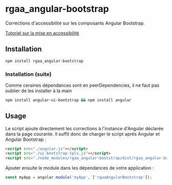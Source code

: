 # rgaa_angular-bootstrap

Corrections d'accessibilité sur les composants Angular Bootstrap.

[Tutoriel sur la mise en accessibilité](https://disic.github.io/rgaa_bibliotheques-javascript/tutoriels/angular-ui.html)

## Installation

```sh
npm install rgaa_angular-bootstrap
```

### Installation (suite)

Comme ceraines dépendances sont en peerDependencies, il ne faut pas oublier de les installer à la main

```sh
npm install angular-ui-bootstrap && npm install angular
```

## Usage

Le script ajoute directement les corrections à l'instance d'Angular déclarée dans la page courante. Il suffit donc de charger le script après Angular et Angular Bootstrap :

```html
<script src="./angular.js"></script>
<script src="./ui-bootstrap-tpls.js"></script>
<script src="./node_modules/rgaa_angular-bootstrap/dist/rgaa_angular-bootstrap.js"></script>
```

Ajouter ensuite le module dans les dépendances de votre application :

```js
const myApp = angular.module('myApp', ['rgaaAngularBootstrap']);
```
